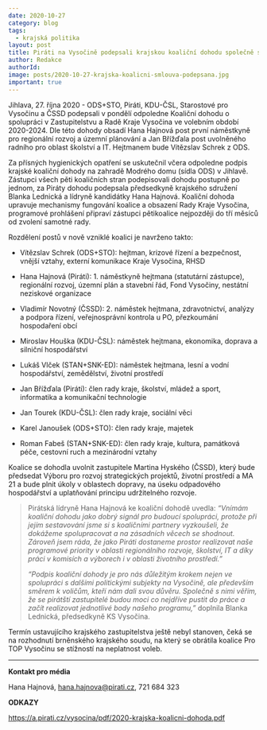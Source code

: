 ```yaml
---
date: 2020-10-27
category: blog
tags:
  - krajská politika
layout: post
title: Piráti na Vysočině podepsali krajskou koaliční dohodu společně s ODS+STO, KDU-ČSL, Starosty pro Vysočinu a ČSSD. Piráti obsadí post první náměstkyně pro regionální rozvoj a radního pro školství
author: Redakce
authorId:  
image: posts/2020-10-27-krajska-koalicni-smlouva-podepsana.jpg
important: true
---
```


Jihlava, 27. října 2020 -  ODS+STO, Piráti, KDU-ČSL, Starostové pro Vysočinu a ČSSD podepsali v pondělí odpoledne Koaliční dohodu o spolupráci v Zastupitelstvu a Radě Kraje Vysočina ve volebním období 2020-2024. Dle této dohody obsadí Hana Hajnová post první náměstkyně pro regionální rozvoj a územní plánování a Jan Břížďala post uvolněného radního pro oblast školství a IT. Hejtmanem bude Vítězslav Schrek z ODS.

Za přísných hygienických opatření se uskutečnil včera odpoledne podpis krajské koaliční dohody na zahradě Modrého domu (sídla ODS) v Jihlavě. Zástupci všech pěti koaličních stran podepisovali dohodu postupně po jednom, za Piráty dohodu podepsala předsedkyně krajského sdružení Blanka Lednická a lídryně kandidátky Hana Hajnová. Koaliční dohoda upravuje mechanismy fungování koalice a obsazení Rady Kraje Vysočina, programové prohlášení připraví zástupci pětikoalice nejpozději do tří měsíců od zvolení samotné rady.

Rozdělení postů v nově vzniklé koalici je navrženo takto:

* Vítězslav Schrek (ODS+STO): hejtman, krizové řízení a bezpečnost, vnější vztahy, externí komunikace Kraje Vysočina, RHSD

* Hana Hajnová (Piráti): 1. náměstkyně hejtmana (statutární zástupce), regionální rozvoj, územní plán a stavební řád, Fond Vysočiny, nestátní neziskové organizace

* Vladimír Novotný (ČSSD): 2. náměstek hejtmana, zdravotnictví, analýzy a podpora řízení, veřejnosprávní kontrola u PO, přezkoumání hospodaření obcí

* Miroslav Houška (KDU-ČSL): náměstek hejtmana, ekonomika, doprava a silniční hospodářství

* Lukáš Vlček (STAN+SNK-ED): náměstek hejtmana, lesní a vodní hospodářství, zemědělství, životní prostředí

* Jan Břížďala (Piráti):  člen rady kraje, školství, mládež a sport, informatika a komunikační technologie

* Jan Tourek (KDU-ČSL): člen rady kraje, sociální věci

* Karel Janoušek (ODS+STO): člen rady kraje, majetek

* Roman Fabeš (STAN+SNK-ED): člen rady kraje, kultura, památková péče, cestovní ruch a mezinárodní vztahy


Koalice se dohodla uvolnit zastupitele Martina Hyského (ČSSD), který bude předsedat Výboru pro rozvoj strategických projektů, životní prostředí a MA 21 a bude plnit úkoly v oblastech dopravy, na úseku odpadového hospodářství a uplatňování principu udržitelného rozvoje. 

> Pirátská lídryně Hana Hajnová ke koaliční dohodě uvedla: *“Vnímám koaliční dohodu jako dobrý signál pro budoucí spolupráci, protože při jejím sestavování jsme si s koaličními partnery vyzkoušeli, že dokážeme spolupracovat a na zásadních věcech se shodnout. Zároveň jsem ráda, že jako Piráti dostaneme prostor realizovat naše programové priority v oblasti regionálního rozvoje, školství, IT a díky práci v komisích a výborech i v oblasti životního prostředí.”* 
> 
> *“Podpis koaliční dohody je pro nás důležitým krokem nejen ve spolupráci s dalšími politickými subjekty na Vysočině, ale především směrem k voličům, kteří nám dali svou důvěru. Společně s nimi věřím, že se pirátští zastupitelé budou moci co nejdříve pustit do práce a začít realizovat jednotlivé body našeho programu,”* doplnila Blanka Lednická, předsedkyně KS Vysočina.

Termín ustavujícího krajského zastupitelstva ještě nebyl stanoven, čeká se na rozhodnutí brněnského krajského soudu, na který se obrátila koalice Pro TOP Vysočinu se stížností na neplatnost voleb. 


---
**Kontakt pro média**

Hana Hajnová, <hana.hajnova@pirati.cz>, 721 684 323


**ODKAZY**

https://a.pirati.cz/vysocina/pdf/2020-krajska-koalicni-dohoda.pdf

